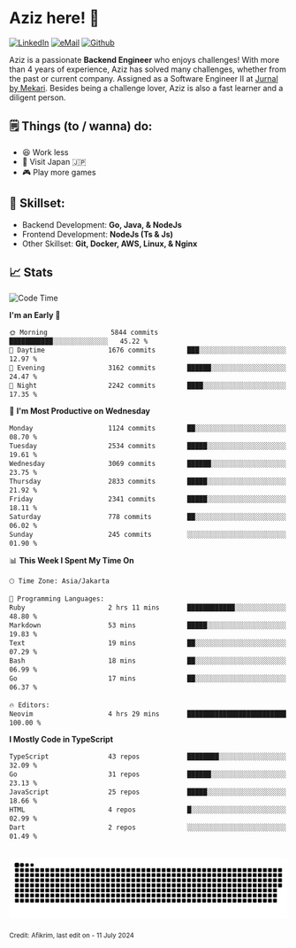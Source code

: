 # Aziz here! 👋

[![LinkedIn](https://img.shields.io/static/v1?message=afikrim&logo=linkedin&label=&color=0077B5&logoColor=white&labelColor=&style=for-the-badge)](https://www.linkedin.com/in/afikrim)
[![eMail](https://img.shields.io/static/v1?message=afikrim10@gmail.com&logo=gmail&label=&color=D14836&logoColor=white&labelColor=&style=for-the-badge)](mailto:afikrim10@gmail.com)
[![Github](https://komarev.com/ghpvc/?username=afikrim&label=Visitors&style=for-the-badge)](https://www.github.com/afikrim)

<!--Introduction-->
Aziz is a passionate **Backend Engineer** who enjoys challenges! With more than 4 years of experience, Aziz has solved many challenges, whether from the past or current company. Assigned as a Software Engineer II at [Jurnal by Mekari](https://jurnal.id). Besides being a challenge lover, Aziz is also a fast learner and a diligent person.

<!--Things TODO-->
## 🗒️ Things (to / wanna) do:

- 😆 Work less
- 🚀 Visit Japan 🇯🇵
- 🎮 Play more games

<!--Skillset-->
## 🏅 Skillset:

- Backend Development: **Go, Java, & NodeJs**
- Frontend Development: **NodeJs (Ts & Js)**
- Other Skillset: **Git, Docker, AWS, Linux, & Nginx**

## 📈 Stats  

<!--START_SECTION:waka-->
![Code Time](http://img.shields.io/badge/Code%20Time-2%2C091%20hrs%2032%20mins-blue)

**I'm an Early 🐤** 

```text
🌞 Morning                5844 commits        ███████████░░░░░░░░░░░░░░   45.22 % 
🌆 Daytime                1676 commits        ███░░░░░░░░░░░░░░░░░░░░░░   12.97 % 
🌃 Evening                3162 commits        ██████░░░░░░░░░░░░░░░░░░░   24.47 % 
🌙 Night                  2242 commits        ████░░░░░░░░░░░░░░░░░░░░░   17.35 % 
```
📅 **I'm Most Productive on Wednesday** 

```text
Monday                   1124 commits        ██░░░░░░░░░░░░░░░░░░░░░░░   08.70 % 
Tuesday                  2534 commits        █████░░░░░░░░░░░░░░░░░░░░   19.61 % 
Wednesday                3069 commits        ██████░░░░░░░░░░░░░░░░░░░   23.75 % 
Thursday                 2833 commits        █████░░░░░░░░░░░░░░░░░░░░   21.92 % 
Friday                   2341 commits        █████░░░░░░░░░░░░░░░░░░░░   18.11 % 
Saturday                 778 commits         ██░░░░░░░░░░░░░░░░░░░░░░░   06.02 % 
Sunday                   245 commits         ░░░░░░░░░░░░░░░░░░░░░░░░░   01.90 % 
```


📊 **This Week I Spent My Time On** 

```text
🕑︎ Time Zone: Asia/Jakarta

💬 Programming Languages: 
Ruby                     2 hrs 11 mins       ████████████░░░░░░░░░░░░░   48.80 % 
Markdown                 53 mins             █████░░░░░░░░░░░░░░░░░░░░   19.83 % 
Text                     19 mins             ██░░░░░░░░░░░░░░░░░░░░░░░   07.29 % 
Bash                     18 mins             ██░░░░░░░░░░░░░░░░░░░░░░░   06.99 % 
Go                       17 mins             ██░░░░░░░░░░░░░░░░░░░░░░░   06.37 % 

🔥 Editors: 
Neovim                   4 hrs 29 mins       █████████████████████████   100.00 % 
```

**I Mostly Code in TypeScript** 

```text
TypeScript               43 repos            ████████░░░░░░░░░░░░░░░░░   32.09 % 
Go                       31 repos            ██████░░░░░░░░░░░░░░░░░░░   23.13 % 
JavaScript               25 repos            █████░░░░░░░░░░░░░░░░░░░░   18.66 % 
HTML                     4 repos             █░░░░░░░░░░░░░░░░░░░░░░░░   02.99 % 
Dart                     2 repos             ░░░░░░░░░░░░░░░░░░░░░░░░░   01.49 % 
```




<!--END_SECTION:waka-->


<br clear="both">

<div align="center">
  <img src="https://raw.githubusercontent.com/afikrim/afikrim/output/snake.svg" alt="Snake animation" />
</div>


<sub>Credit: Afikrim, last edit on - 11 July 2024</sub>
